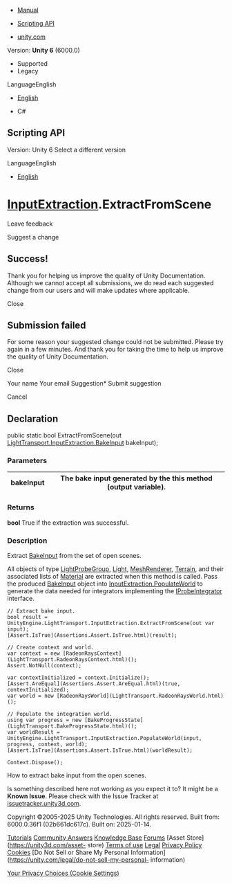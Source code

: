 [ ]()

  * [Manual](../Manual/index.html)
  * [Scripting API](../ScriptReference/index.html)

  * [unity.com](https://unity.com/)

Version: **Unity 6** (6000.0)

  * Supported
  * Legacy

LanguageEnglish

  * [English]()

  * C#

[ ](https://docs.unity3d.com)

## Scripting API

Version: Unity 6 Select a different version

LanguageEnglish

  * [English]()

#  [InputExtraction](LightTransport.InputExtraction.html).ExtractFromScene

Leave feedback

Suggest a change

## Success!

Thank you for helping us improve the quality of Unity Documentation. Although
we cannot accept all submissions, we do read each suggested change from our
users and will make updates where applicable.

Close

## Submission failed

For some reason your suggested change could not be submitted. Please <a>try
again</a> in a few minutes. And thank you for taking the time to help us
improve the quality of Unity Documentation.

Close

Your name Your email Suggestion* Submit suggestion

Cancel

[ ]()

## Declaration

public static bool ExtractFromScene(out
[LightTransport.InputExtraction.BakeInput](LightTransport.InputExtraction.BakeInput.html)
bakeInput);

### Parameters

bakeInput | The bake input generated by the this method (output variable).  
---|---  
  
### Returns

**bool** True if the extraction was successful.

### Description

Extract [BakeInput](LightTransport.InputExtraction.BakeInput.html) from the
set of open scenes.

All objects of type [LightProbeGroup](LightProbeGroup.html),
[Light](Light.html), [MeshRenderer](MeshRenderer.html),
[Terrain](Terrain.html), and their associated lists of
[Material](Material.html) are extracted when this method is called. Pass the
produced [BakeInput](LightTransport.InputExtraction.BakeInput.html) object
into
[InputExtraction.PopulateWorld](LightTransport.InputExtraction.PopulateWorld.html)
to generate the data needed for integrators implementing the
[IProbeIntegrator](LightTransport.IProbeIntegrator.html) interface.

    
    
    // Extract bake input.
    bool result = UnityEngine.LightTransport.InputExtraction.ExtractFromScene(out var input);
    [Assert.IsTrue](Assertions.Assert.IsTrue.html)(result);  
      
    // Create context and world.
    var context = new [RadeonRaysContext](LightTransport.RadeonRaysContext.html)();
    Assert.NotNull(context);  
      
    var contextInitialized = context.Initialize();
    [Assert.AreEqual](Assertions.Assert.AreEqual.html)(true, contextInitialized);
    var world = new [RadeonRaysWorld](LightTransport.RadeonRaysWorld.html)();  
      
    // Populate the integration world.
    using var progress = new [BakeProgressState](LightTransport.BakeProgressState.html)();
    var worldResult = UnityEngine.LightTransport.InputExtraction.PopulateWorld(input, progress, context, world);
    [Assert.IsTrue](Assertions.Assert.IsTrue.html)(worldResult);  
      
    Context.Dispose();

How to extract bake input from the open scenes.

Is something described here not working as you expect it to? It might be a
**Known Issue**. Please check with the Issue Tracker at
[issuetracker.unity3d.com](https://issuetracker.unity3d.com).

Copyright ©2005-2025 Unity Technologies. All rights reserved. Built from:
6000.0.36f1 (02b661dc617c). Built on: 2025-01-14.

[Tutorials](https://unity3d.com/learn) [Community
Answers](https://answers.unity3d.com) [Knowledge
Base](https://support.unity3d.com/hc/en-us)
[Forums](https://forum.unity3d.com) [Asset Store](https://unity3d.com/asset-
store) [Terms of use](https://docs.unity3d.com/Manual/TermsOfUse.html)
[Legal](https://unity.com/legal) [Privacy
Policy](https://unity.com/legal/privacy-policy)
[Cookies](https://unity.com/legal/cookie-policy) [Do Not Sell or Share My
Personal Information](https://unity.com/legal/do-not-sell-my-personal-
information)

[Your Privacy Choices (Cookie Settings)](javascript:void\(0\);)

